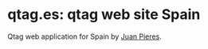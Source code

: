 # qtag.es: qtag web site Spain

Qtag web application for Spain
by [Juan Pieres](http://http://es.linkedin.com/in/juanpieres).
